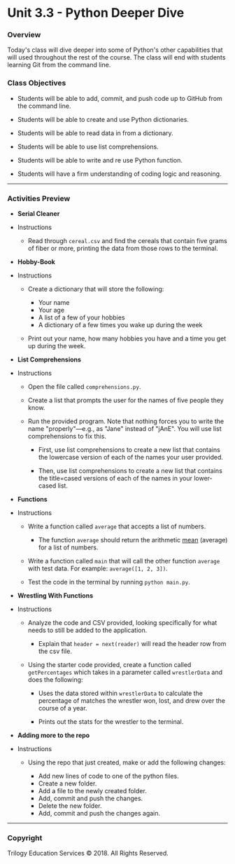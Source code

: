 # Unit 3.3 - Python Deeper Dive

### Overview

Today's class will dive deeper into some of Python's other capabilities that will used throughout the rest of the course. The class will end with students learning Git from the command line.

### Class Objectives

* Students will be able to add, commit, and push code up to GitHub from the command line.

* Students will be able to create and use Python dictionaries.

* Students will be able to read data in from a dictionary.

* Students will be able to use list comprehensions.

* Students will be able to write and re use Python function.

* Students will have a firm understanding of coding logic and reasoning.

- - -

### Activities Preview

* **Serial Cleaner**
* Instructions

  * Read through `cereal.csv` and find the cereals that contain five grams of fiber or more, printing the data from those rows to the terminal.

* **Hobby-Book**
* Instructions

  * Create a dictionary that will store the following:

    * Your name
    * Your age
    * A list of a few of your hobbies
    * A dictionary of a few times you wake up during the week

  * Print out your name, how many hobbies you have and a time you get up during the week.

* **List Comprehensions**
* Instructions

  * Open the file called `comprehensions.py`.

  * Create a list that prompts the user for the names of five people they know.

  * Run the provided program. Note that nothing forces you to write the name "properly"—e.g., as "Jane" instead of "jAnE". You will use list comprehensions to fix this.

    * First, use list comprehensions to create a new list that contains the lowercase version of each of the names your user provided.

    * Then, use list comprehensions to create a new list that contains the title=cased versions of each of the names in your lower-cased list.

* **Functions**
* Instructions

  * Write a function called `average` that accepts a list of numbers.

    * The function `average` should return the arithmetic [mean](https://en.wikipedia.org/wiki/Arithmetic_mean) (average) for a list of numbers.

  * Write a function called `main` that will call the other function `average` with test data. For example: `average([1, 2, 3])`.

  * Test the code in the terminal by running `python main.py`.

* **Wrestling With Functions**
* Instructions

  * Analyze the code and CSV provided, looking specifically for what needs to still be added to the application.

    * Explain that `header = next(reader)` will read the header row from the csv file.

  * Using the starter code provided, create a function called `getPercentages` which takes in a parameter called `wrestlerData` and does the following:

    * Uses the data stored within `wrestlerData` to calculate the percentage of matches the wrestler won, lost, and drew over the course of a year.

    * Prints out the stats for the wrestler to the terminal.

* **Adding more to the repo**
* Instructions

  * Using the repo that just created, make or add the following changes:

    * Add new lines of code to one of the python files.
    * Create a new folder.
    * Add a file to the newly created folder.
    * Add, commit and push the changes.
    * Delete the new folder.
    * Add, commit and push the changes again.

- - -

### Copyright

Trilogy Education Services © 2018. All Rights Reserved.
